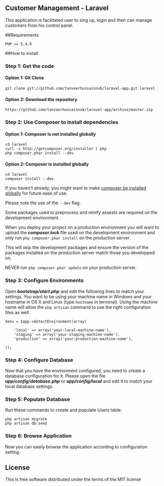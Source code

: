 ## Customer Management - Laravel


This application is facilitated user to sing up, login and then can manage customers from his control panel.


##Requirements

	PHP >= 5.4.0

##How to install
### Step 1: Get the code
#### Option 1: Git Clone

	git clone git://github.com/tanveerhussainnxb/laravel-app.git laravel

#### Option 2: Download the repository

    https://github.com/tanveerhussainnxb/laravel-app/archive/master.zip

### Step 2: Use Composer to install dependencies
#### Option 1: Composer is not installed globally

    cd laravel
	curl -s http://getcomposer.org/installer | php
	php composer.phar install --dev
#### Option 2: Composer is installed globally

    cd laravel
	composer install --dev

If you haven't already, you might want to make [composer be installed globally](http://andrewelkins.com/programming/php/setting-up-composer-globally-for-laravel-4/) for future ease of use.

Please note the use of the `--dev` flag.

Some packages used to preprocess and minify assests are required on the development environment.

When you deploy your project on a production environment you will want to upload the ***composer.lock*** file used on the development environment and only run `php composer.phar install` on the production server.

This will skip the development packages and ensure the version of the packages installed on the production server match those you developped on.

NEVER run `php composer.phar update` on your production server.

### Step 3: Configure Environments

Open ***bootstrap/start.php*** and edit the following lines to match your settings. You want to be using your machine name in Windows and your hostname in OS X and Linux (type `hostname` in terminal). Using the machine name will allow the `php artisan` command to use the right configuration files as well.

    $env = $app->detectEnvironment(array(

        'local' => array('your-local-machine-name'),
        'staging' => array('your-staging-machine-name'),
        'production' => array('your-production-machine-name'),

    ));
	
### Step 4: Configure Database

Now that you have the environment configured, you need to create a database configuration for it. Please open the file ***app/config/database.php*** or ***app/config/local*** and edit it to match your local database settings.	

### Step 5: Populate Database
Run these commands to create and populate Users table:

	php artisan migrate
	php artisan db:seed
	
### Step 6: Browse Application
Now you can easily browse the application according to configuration setting.

## License

This is free software distributed under the terms of the MIT license


